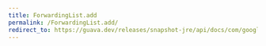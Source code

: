 ```yaml
---
title: ForwardingList.add
permalink: /ForwardingList.add/
redirect_to: https://guava.dev/releases/snapshot-jre/api/docs/com/google/common/collect/ForwardingList.html#add-int-E-
---
```

